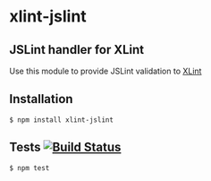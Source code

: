 # xlint-jslint
## JSLint handler for XLint

Use this module to provide JSLint validation to [XLint](https://github.com/medikoo/xlint#xlint)

## Installation

	$ npm install xlint-jslint

## Tests [![Build Status](https://travis-ci.org/medikoo/xlint-jslint.png)](https://travis-ci.org/medikoo/xlint-jslint)

	$ npm test
